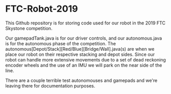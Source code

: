 # FTC-Robot-2019
This Github repository is for storing code used for our robot in the 2019 FTC Skystone competition.

Our gamepadTank.java is for our driver controls, and our autonomous.java is for the autonomous phase of the competition.
The autonomous[Depot/Stack][Red/Blue][Bridge/Wall].java(s) are when we place our robot on their respective stacking and depot sides. Since our robot can handle more extensive movements due to a set of dead reckoning encoder wheels and the use of an IMU we will park on the near side of the line.

There are a couple terrible test autonomouses and gamepads and we're leaving there for documentation purposes.
